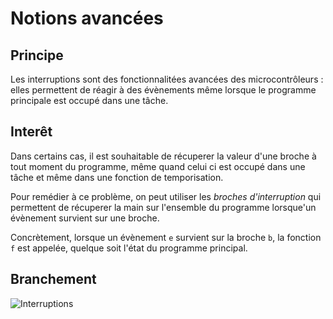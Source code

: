 # Notions avancées

## Principe

Les interruptions sont des fonctionnalitées avancées des microcontrôleurs : elles permettent de réagir à des évènements même lorsque le programme principale est occupé dans une tâche.

## Interêt

Dans certains cas, il est souhaitable de récuperer la valeur d'une broche à tout moment du programme, même quand celui ci est occupé dans une tâche et même dans une fonction de temporisation.

Pour remédier à ce problème, on peut utiliser les *broches d'interruption* qui permettent de récuperer la main sur l'ensemble du programme lorsque'un évènement survient sur une broche.

Concrètement, lorsque un évènement  ```e``` survient sur la broche ```b```, la fonction ```f``` est appelée, quelque soit l'état du programme principal. 

## Branchement

![Interruptions](Interruption.png)